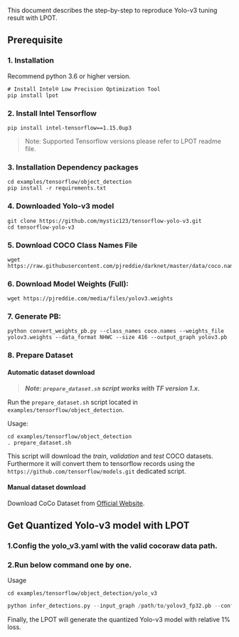 This document describes the step-by-step to reproduce Yolo-v3 tuning result with LPOT.

## Prerequisite


### 1. Installation
Recommend python 3.6 or higher version.

```shell
# Install Intel® Low Precision Optimization Tool
pip install lpot
```
### 2. Install Intel Tensorflow
```shell
pip install intel-tensorflow==1.15.0up3
```
> Note: Supported Tensorflow versions please refer to LPOT readme file.

### 3. Installation Dependency packages
```shell
cd examples/tensorflow/object_detection
pip install -r requirements.txt
```

### 4. Downloaded Yolo-v3 model
```shell
git clone https://github.com/mystic123/tensorflow-yolo-v3.git
cd tensorflow-yolo-v3
```

### 5. Download COCO Class Names File
```shell
wget https://raw.githubusercontent.com/pjreddie/darknet/master/data/coco.names
```

### 6. Download Model Weights (Full):
```shell
wget https://pjreddie.com/media/files/yolov3.weights
```

### 7. Generate PB:
```shell
python convert_weights_pb.py --class_names coco.names --weights_file yolov3.weights --data_format NHWC --size 416 --output_graph yolov3.pb
```

### 8. Prepare Dataset

#### Automatic dataset download

> **_Note: `prepare_dataset.sh` script works with TF version 1.x._**

Run the `prepare_dataset.sh` script located in `examples/tensorflow/object_detection`.

Usage:
```shell
cd examples/tensorflow/object_detection
. prepare_dataset.sh
```

This script will download the *train*, *validation* and *test* COCO datasets. Furthermore it will convert them to
tensorflow records using the `https://github.com/tensorflow/models.git` dedicated script.

#### Manual dataset download
Download CoCo Dataset from [Official Website](https://cocodataset.org/#download).

## Get Quantized Yolo-v3 model with LPOT

### 1.Config the yolo_v3.yaml with the valid cocoraw data path.

### 2.Run below command one by one.
Usage
```shell
cd examples/tensorflow/object_detection/yolo_v3
```
```python
python infer_detections.py --input_graph /path/to/yolov3_fp32.pb --config ./yolo_v3.yaml --output_graph /path/to/save/yolov3_tuned3.pb
```

Finally, the LPOT will generate the quantized Yolo-v3 model with relative 1% loss.
